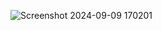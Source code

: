 ![Screenshot 2024-09-09 170201](https://github.com/user-attachments/assets/dbfa2b25-70d0-409c-858b-2bc78cd368de)

